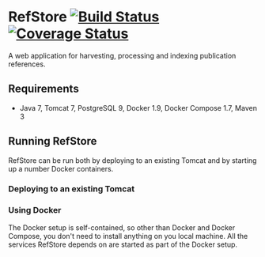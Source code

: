 # RefStore [![Build Status](https://travis-ci.org/jipe/refstore.svg?branch=master)](https://travis-ci.org/jipe/refstore) [![Coverage Status](https://coveralls.io/repos/github/jipe/refstore/badge.svg?branch=master)](https://coveralls.io/github/jipe/refstore?branch=master)
A web application for harvesting, processing and indexing publication references.

## Requirements
- Java 7, Tomcat 7, PostgreSQL 9, Docker 1.9, Docker Compose 1.7, Maven 3

## Running RefStore
RefStore can be run both by deploying to an existing Tomcat and by starting up a number Docker containers.

### Deploying to an existing Tomcat

### Using Docker
The Docker setup is self-contained, so other than Docker and Docker Compose, you don't need to install anything on you local machine. All the services RefStore depends on are started as part of the Docker setup.
